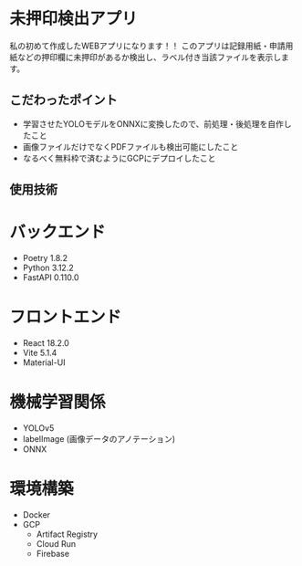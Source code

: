 # 未押印検出アプリ

私の初めて作成したWEBアプリになります！！
このアプリは記録用紙・申請用紙などの押印欄に未押印があるか検出し、ラベル付き当該ファイルを表示します。

## こだわったポイント
* 学習させたYOLOモデルをONNXに変換したので、前処理・後処理を自作したこと
* 画像ファイルだけでなくPDFファイルも検出可能にしたこと
* なるべく無料枠で済むようにGCPにデプロイしたこと

## 使用技術
# バックエンド
* Poetry 1.8.2
* Python 3.12.2
* FastAPI 0.110.0

# フロントエンド
* React 18.2.0
* Vite 5.1.4
* Material-UI

# 機械学習関係
* YOLOv5
* labelImage (画像データのアノテーション)
* ONNX
  
# 環境構築
* Docker
* GCP
  * Artifact Registry
  * Cloud Run
  * Firebase

